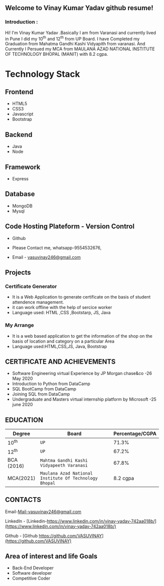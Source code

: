 ## Welcome to Vinay Kumar Yadav github resume!

### Introduction :
Hi! I'm Vinay Kumar Yadav .Basically I am from Varanasi and currently lived in Pune
I did my 10<sup>th</sup> and 12<sup>th</sup> from UP Board. I have Completed my Graduation from Mahatma Gandhi Kashi Vidyapith from varanasi.
And Currently I Persued my MCA from MAULANA AZAD NATIONAL INSTITUTE OF TECHNOLOGY BHOPAL (MANIT) with 8.2 cgpa.


# Technology Stack

## Frontend 
 

 - HTML5
 - CSS3 
 - Javascript
 - Bootstrap
 
 ## Backend

 - Java
 - Node

 ## Framework
 - Express

 ## Database 
 - MongoDB
 - Mysql

 ## Code Hosting Plateform - Version Control
 
 - Github




 - Please Contact me, whatsapp-9554532676, 
 - Email - vasuvinay246@gmail.com

 
## Projects

### Certificate Generator

-   It is a Web Application to generate certificate on the basis of student attendence management.
-   it can work offline with the help of sercice worker
-   Language used: HTML ,CSS ,Bootstarp, JS, Java

### My Arrange

-   It is a web based application to get the information of the shop on the basis of location and category on a particular Area
-   Language used:HTML,CSS,JS, Java, Bootstrap


## CERTIFICATE AND ACHIEVEMENTS
-   Software Engineering virtual Experience by JP Morgan chase&co -26 May 2020
-   Introduction to Python from DataCamp
-   SQL BootCamp from DataCamp
-   Joining SQL from DataCamp
-   Undergraduate and Masters virtual internship platform by Microsoft -25 june 2020

## EDUCATION
|Degree                |Board|Percentage/CGPA|
|----------------|-------------------------------|-----------------------------|
|10<sup>th</sup>|`UP`            |71.3%            |
|12<sup>th</sup>|`UP`            |67.2%            |
|BCA (2016)         |`Mahtma Gandhi Kashi Vidyapeeth Varanasi`|67.8%|
|MCA(2021)|`Maulana Azad National Institute Of Technology Bhopal`|8.2 cgpa|

##  CONTACTS

Email-[Mail-vasuvinay246@gmail.com](mailto:vasuvinay246@gmail.com)

LinkedIn - [Linkedin-https://www.linkedin.com/in/vinay-yadav-742aa018b/](https://www.linkedin.com/in/vinay-yadav-742aa018b/)

Github - [Github  https://github.com/VASUVINAY](https://github.com/VASUVINAY)


## Area of interest and life Goals

-   Back-End Developer
-   Software developer
-   Competitive Coder


